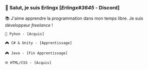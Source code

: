 ### 🔗 Salut, je suis Erlingx [_Erlingx#3645_ - Discord]

📚 J'aime apprendre la programmation dans mon temps libre. Je suis développeur *freelance* !

    🐍 Pyhon - [Acquis]

    🎮 C# & Unity - [Apprentissage]
    
    🎮 Java - [Fin Apprentissage]

    🌐 HTML/CSS - [Acquis]
